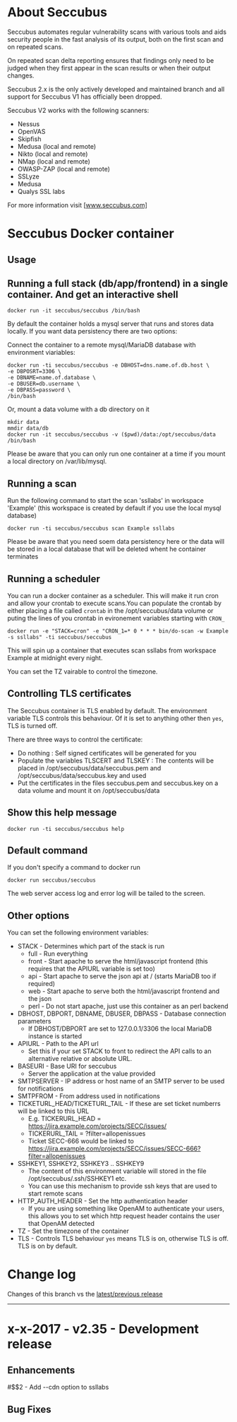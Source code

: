 About Seccubus
==============
Seccubus automates regular vulnerability scans with various tools and aids
security people in the fast analysis of its output, both on the first scan and
on repeated scans.

On repeated scan delta reporting ensures that findings only need to be judged
when they first appear in the scan results or when their output changes.

Seccubus 2.x is the only actively developed and maintained branch and all support
for Seccubus V1 has officially been dropped.

Seccubus V2 works with the following scanners:
* Nessus
* OpenVAS
* Skipfish
* Medusa (local and remote)
* Nikto (local and remote)
* NMap (local and remote)
* OWASP-ZAP (local and remote)
* SSLyze
* Medusa
* Qualys SSL labs

For more information visit [www.seccubus.com]

Seccubus Docker container
=========================

Usage
---

Running a full stack (db/app/frontend) in a single container. And get an interactive shell
---

```
docker run -it seccubus/seccubus /bin/bash
```

By default the container holds a mysql server that runs and stores data locally. If you want data persistency there are two options:

Connect the container to a remote mysql/MariaDB database with environment viariables:
```
docker run -ti seccubus/seccubus -e DBHOST=dns.name.of.db.host \
-e DBPOSRT=3306 \
-e DBNAME=name.of.database \
-e DBUSER=db.username \
-e DBPASS=password \
/bin/bash
```

Or, mount a data volume with a db directory on it
```
mkdir data
mmdir data/db
docker run -it seccubus/seccubus -v ($pwd)/data:/opt/seccubus/data /bin/bash
```

Please be aware that you can only run one container at a time if you mount a local directory on /var/lib/mysql.


Running a scan
---
Run the following command to start the scan 'ssllabs' in workspace 'Example' (this workspace is created by default if you use the local mysql database)

```
docker run -ti seccubus/seccubus scan Example ssllabs
```

Please be aware that you need soem data persistency here or the data will be stored in a local database that will be deleted whent he container terminates

Running a scheduler
---
You can run a docker container as a scheduler. This will make it run cron and allow your crontab to execute scans.You can populate the crontab by either placing a file called `crontab` in the /opt/seccubus/data volume or puting the lines of you crontab in evironement variables starting with `CRON_`

```
docker run -e "STACK=cron" -e "CRON_1=* 0 * * * bin/do-scan -w Example -s ssllabs" -ti seccubus/seccubus
```

This will spin up a container that executes scan ssllabs from workspace Example at midnight every night.

You can set the TZ vairable to control the timezone.

Controlling TLS certificates
---
The Seccubus container is TLS enabled by default. The environment variable TLS controls this behaviour. Of it is set to anything other then `yes`, TLS is turned off.

There are three ways to control the certificate:
* Do nothing : Self signed certificates will be generated for you
* Populate the variables TLSCERT and TLSKEY :  The contents will be placed in /opt/seccubus/data/seccubus.pem and /opt/seccubus/data/seccubus.key and used
* Put the certificates in the files seccubus.pem and seccubus.key on a data volume and mount it on /opt/seccubus/data

Show this help message
---
```
docker run -ti seccubus/seccubus help
```

Default command
---
If you don't specify a command to docker run
```
docker run seccubus/seccubus
```
The web server access log and error log will be tailed to the screen.


Other options
---
You can set the following environment variables:

* STACK - Determines which part of the stack is run
  - full - Run everything
  - front - Start apache to serve the html/javascript frontend (this requires that the APIURL variable is set too)
  - api - Start apache to serve the json api at / (starts MariaDB too if required)
  - web - Start apache to serve both the html/javascript frontend and the json
  - perl - Do not start apache, just use this container as an perl backend
* DBHOST, DBPORT, DBNAME, DBUSER, DBPASS - Database connection parameters
  - If DBHOST/DBPORT are set to 127.0.0.1/3306 the local MariaDB instance is started
* APIURL - Path to the API url
  - Set this if your set STACK to front to redirect the API calls to an alternative relative or absolute URL.
* BASEURI - Base URI for seccubus
  - Server the application at the value provided
* SMTPSERVER - IP address or host name of an SMTP server to be used for notifications
* SMTPFROM - From address used in notifications
* TICKETURL_HEAD/TICKETURL_TAIL - If these are set ticket numberrs will be linked to this URL
  - E.g. TICKERURL_HEAD = https://jira.example.com/projects/SECC/issues/
  - TICKERURL_TAIL = ?filter=allopenissues
  - Ticket SECC-666 would be linked to https://jira.example.com/projects/SECC/issues/SECC-666?filter=allopenissues
* SSHKEY1, SSHKEY2, SSHKEY3 .. SSHKEY9
  - The content of this environment variable will stored in the file /opt/seccubus/.ssh/SSHKEY1 etc.
  - You can use this mechanism to provide ssh keys that are used to start remote scans
* HTTP_AUTH_HEADER - Set the http authentication header
  - If you are using something like OpenAM to authenticate your users, this allows you to set which http request header contains the user that OpenAM detected
* TZ - Set the timezone of the container
* TLS - Controls TLS behaviour `yes` means TLS is on, otherwise TLS is off. TLS is on by default.


Change log
==========
Changes of this branch vs the [latest/previous release](https://github.com/schubergphilis/Seccubus/releases/latest)

---

x-x-2017 - v2.35 - Development release
======================================

Enhancements
------------
#$$2 - Add --cdn option to ssllabs

Bug Fixes
---------
